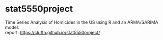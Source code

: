 # stat5550project
Time Series Analysis of Homicides in the US using R and an ARMA/SARIMA model.  
report: <https://cluffa.github.io/stat5550project/>
